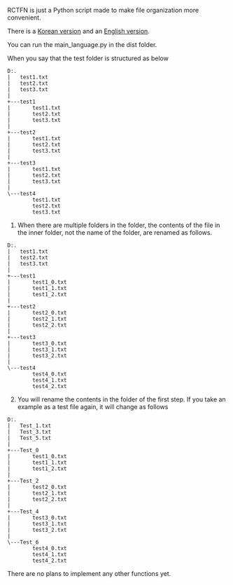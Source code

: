 RCTFN is just a Python script made to make file organization more convenient.

There is a [Korean version](https://github.com/oil-lamp-cat/Rename-Contents-To-Folder-Name/blob/1.0.0/readme_kr.md) and an [English version](https://github.com/oil-lamp-cat/Rename-Contents-To-Folder-Name/blob/1.0.0/readme.md).

You can run the main_language.py in the dist folder.

When you say that the test folder is structured as below

```
D:.
|   test1.txt
|   test2.txt
|   test3.txt
|
+---test1
|       test1.txt
|       test2.txt
|       test3.txt
|
+---test2
|       test1.txt
|       test2.txt
|       test3.txt
|
+---test3
|       test1.txt
|       test2.txt
|       test3.txt
|
\---test4
        test1.txt
        test2.txt
        test3.txt
```

1. When there are multiple folders in the folder, the contents of the file in the inner folder, not the name of the folder, are renamed as follows.

```
D:.
|   test1.txt
|   test2.txt
|   test3.txt
|
+---test1
|       test1_0.txt
|       test1_1.txt
|       test1_2.txt
|
+---test2
|       test2_0.txt
|       test2_1.txt
|       test2_2.txt
|
+---test3
|       test3_0.txt
|       test3_1.txt
|       test3_2.txt
|
\---test4
        test4_0.txt
        test4_1.txt
        test4_2.txt
```

2. You will rename the contents in the folder of the first step. If you take an example as a test file again, it will change as follows

```
D:.
|   Test_1.txt
|   Test_3.txt
|   Test_5.txt
|
+---Test_0
|       test1_0.txt
|       test1_1.txt
|       test1_2.txt
|
+---Test_2
|       test2_0.txt
|       test2_1.txt
|       test2_2.txt
|
+---Test_4
|       test3_0.txt
|       test3_1.txt
|       test3_2.txt
|
\---Test_6
        test4_0.txt
        test4_1.txt
        test4_2.txt
```

There are no plans to implement any other functions yet.